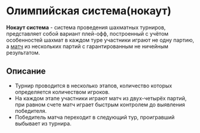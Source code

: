 Олимпийская система(нокаут)
===========================

**Нокаут система** - система проведения шахматных турниров, представляет собой вариант плей-офф, построенный с учётом особенностей шахмат в каждом туре участники играют не одну партию, а [матч](../ru/match_system) из нескольких партий с гарантированным не ничейным результатом.

Описание
--------

*   Турнир проводится в несколько этапов, количество которых определяется количеством игроков.
*   На каждом этапе участники играют матч из двух-четырёх партий, при равном счете матч играет быстрым контролем до выявления победителя.
*   Победитель матча переходит в следующий тур, проигравший выбывает из турнира.